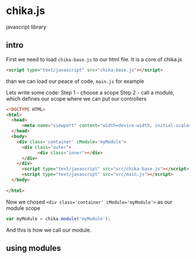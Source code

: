 # chika.js

javascript library

## intro

First we need to load `chika-base.js` to our html file. It is a core of chika.js
```html
<script type="text/javascript" src="chika-base.js"></script>
```
than we can load our peace of code, `main.js` for example

Lets write some code:
Step 1 - choose a scope
Step 2 - call a module, which defines our scope where we can put our controllers

```html
<!DOCTYPE HTML>
<html>
  <head>
      <meta name="viewport" content="width=device-width, initial-scale=1, maximum-scale=1, user-scalable=no">
  </head>
  <body> 
    <div class='container' cModule='myModule'>
      <div class="outer">
            <div class="inner"></div>
      </div>
    </div>
      <script type="text/javascript" src="src/chika-base.js"></script>
      <script type="text/javascript" src="src/main.js"></script>
  </body>
    
</html>  
```
Now we chosed `<div class='container' cModule='myModule'>` as our module scope

```javascript
var myModule = chika.module('myModule'); 
```
And this is how we call our module.

## using modules


